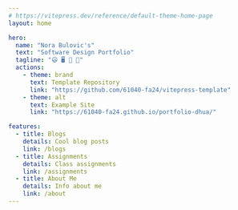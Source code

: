 ```yaml
---
# https://vitepress.dev/reference/default-theme-home-page
layout: home

hero:
  name: "Nora Bulovic's"
  text: "Software Design Portfolio"
  tagline: "😃 🖥️ 🎉 🐧"
  actions:
    - theme: brand
      text: Template Repository
      link: "https://github.com/61040-fa24/vitepress-template"
    - theme: alt
      text: Example Site
      link: "https://61040-fa24.github.io/portfolio-dhua/"

features:
  - title: Blogs
    details: Cool blog posts
    link: /blogs
  - title: Assignments
    details: Class assignments
    link: /assignments
  - title: About Me
    details: Info about me
    link: /about
---
```

